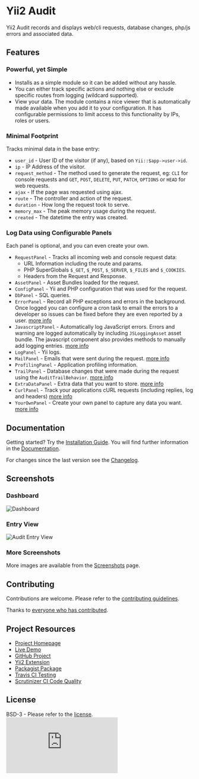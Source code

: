 # Yii2 Audit



Yii2 Audit records and displays web/cli requests, database changes, php/js errors and associated data.

## Features

### Powerful, yet Simple

* Installs as a simple module so it can be added without any hassle.
* You can either track specific actions and nothing else or exclude specific routes from logging (wildcard supported).
* View your data. The module contains a nice viewer that is automatically made available when you add it to your configuration. It has configurable permissions to limit access to this functionality by IPs, roles or users.

### Minimal Footprint

Tracks minimal data in the base entry:

* `user_id` - User ID of the visitor (if any), based on `Yii::$app->user->id`.
* `ip` - IP Address of the visitor.
* `request_method` - The method used to generate the request, eg: `CLI` for console requests and `GET`, `POST`, `DELETE`, `PUT`, `PATCH`, `OPTIONS` or `HEAD` for web requests.
* `ajax` - If the page was requested using ajax.
* `route` - The controller and action of the request.
* `duration` - How long the request took to serve.
* `memory_max` - The peak memory usage during the request.
* `created` - The datetime the entry was created.

### Log Data using Configurable Panels

Each panel is optional, and you can even create your own.

* `RequestPanel` - Tracks all incoming web and console request data:
  * URL Information including the route and params.
  * PHP SuperGlobals `$_GET`, `$_POST`, `$_SERVER`, `$_FILES` and `$_COOKIES`.
  * Headers from the Request and Response.
* `AssetPanel` - Asset Bundles loaded for the request.
* `ConfigPanel` - Yii and PHP configuration that was used for the request.
* `DbPanel` - SQL queries.
* `ErrorPanel` - Record all PHP exceptions and errors in the background.  Once logged you can configure a cron task to email the errors to a developer so issues can be fixed before they are even reported by a user. [more info](https://musingsz.github.io/yii2-audit/docs/error-panel/)
* `JavascriptPanel` - Automatically log JavaScript errors. Errors and warning are logged automatically by including `JSLoggingAsset` asset bundle.  The javascript component also provides methods to manually add logging entries. [more info](https://musingsz.github.io/yii2-audit/docs/javascript-panel/)
* `LogPanel` - Yii logs.
* `MailPanel` - Emails that were sent during the request. [more info](https://musingsz.github.io/yii2-audit/docs/mail-panel/)
* `ProfilingPanel` - Application profiling information.
* `TrailPanel` - Database changes that were made during the request using the `AuditTrailBehavior`. [more info](https://musingsz.github.io/yii2-audit/docs/trail-panel/)
* `ExtraDataPanel` - Extra data that you want to store. [more info](https://musingsz.github.io/yii2-audit/docs/extra-data-panel/)
* `CurlPanel` - Track your applications cURL requests (including replies, log and headers) [more info](https://musingsz.github.io/yii2-audit/docs/curl-panel/)
* `YourOwnPanel` - Create your own panel to capture any data you want. [more info](https://musingsz.github.io/yii2-audit/docs/custom-views-panel/)

## Documentation

Getting started? Try the [Installation Guide](https://musingsz.github.io/yii2-audit/docs/installation/).  You will find further information in the [Documentation](https://musingsz.github.io/yii2-audit/docs/).

For changes since the last version see the [Changelog](https://github.com/musingsz/yii2-audit/blob/master/CHANGELOG.md).

## Screenshots

### Dashboard
![Dashboard](https://cloud.githubusercontent.com/assets/51875/8369827/b70355ee-1bfe-11e5-9748-dd864f0500de.png)

### Entry View
![Audit Entry View](https://cloud.githubusercontent.com/assets/51875/8395061/3b004aca-1d97-11e5-8b71-6787c662ea3e.png)

### More Screenshots

More images are available from the [Screenshots](https://musingsz.github.io/yii2-audit/screenshots/) page.

## Contributing

Contributions are welcome.  Please refer to the [contributing guidelines](https://github.com/musingsz/yii2-audit/blob/master/CONTRIBUTING.md).

Thanks to [everyone who has contributed](https://github.com/musingsz/yii2-audit/blob/master/CREDITS.md).

## Project Resources

* [Project Homepage](https://musingsz.github.io/yii2-audit/)
* [Live Demo](https://yii2-audit.herokuapp.com/)
* [GitHub Project](https://github.com/musingsz/yii2-audit)
* [Yii2 Extension](http://www.yiiframework.com/extension/yii2-audit)
* [Packagist Package](https://packagist.org/packages/musingsz/yii2-audit)
* [Travis CI Testing](https://travis-ci.org/musingsz/yii2-audit)
* [Scrutinizer CI Code Quality](https://scrutinizer-ci.com/g/musingsz/yii2-audit)

## License

BSD-3 - Please refer to the [license](https://github.com/musingsz/yii2-audit/blob/master/LICENSE.md).
![Analytics](https://ga-beacon.appspot.com/UA-65104334-3/yii2-audit/README.md?pixel)